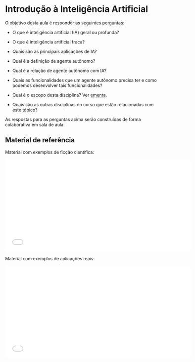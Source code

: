 # Introdução à Inteligência Artificial

O objetivo desta aula é responder as seguintes perguntas: 

* O que é inteligência artificial (IA) geral ou profunda?

* O que é inteligência artificial fraca? 

* Quais são as principais aplicações de IA?

* Qual é a definição de agente autônomo? 

* Qual é a relação de agente autônomo com IA?

* Quais as funcionalidades que um agente autônomo precisa ter e como podemos desenvolver tais funcionalidades? 

* Qual é o escopo desta disciplina? Ver [ementa](../../ementa.md).

* Quais são as outras disciplinas do curso que estão relacionadas com este tópico? 


As respostas para as perguntas acima serão construídas de forma colaborativa em sala de aula.


## Material de referência

Material com exemplos de ficção científica: 

<embed src="slides.pdf" type="application/pdf" width="600" height="300">

Material com exemplos de aplicações reais: 

<embed src="../../referencias/01_introducao/slides.pdf" type="application/pdf" width="600" height="300">

 
